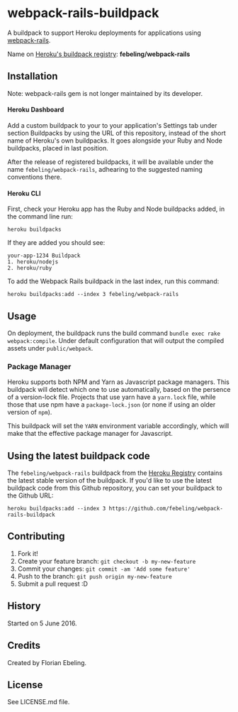 # webpack-rails-buildpack

A buildpack to support Heroku deployments for applications using [webpack-rails](https://github.com/mipearson/webpack-rails).

Name on [Heroku's buildpack registry](https://devcenter.heroku.com/articles/buildpack-registry): __febeling/webpack-rails__

## Installation

Note: webpack-rails gem is not longer maintained by its developer.

#### Heroku Dashboard

Add a custom buildpack to your to your application's Settings tab
under section Buildpacks by using the URL of this repository, instead
of the short name of Heroku's own buildpacks. It goes alongside your
Ruby and Node buildpacks, placed in last position.

After the release of registered buildpacks, it will be available under
the name `febeling/webpack-rails`, adhearing to the suggested naming
conventions there.

#### Heroku CLI

First, check your Heroku app has the Ruby and Node buildpacks added,
in the command line run:

    heroku buildpacks

If they are added you should see:

    your-app-1234 Buildpack
    1. heroku/nodejs
    2. heroku/ruby

To add the Webpack Rails buildpack in the last index, run this command:

    heroku buildpacks:add --index 3 febeling/webpack-rails

## Usage

On deployment, the buildpack runs the build command `bundle exec rake
webpack:compile`. Under default configuration that will output the
compiled assets under `public/webpack`.

### Package Manager

Heroku supports both NPM and Yarn as Javascript package managers. This
buildpack will detect which one to use automatically, based on the
persence of a version-lock file.  Projects that use yarn have a
`yarn.lock` file, while those that use npm have a `package-lock.json`
(or none if using an older version of `npm`).

This buildpack will set the `YARN` environment variable accordingly, which
will make that the effective package manager for Javascript.

## Using the latest buildpack code

The `febeling/webpack-rails` buildpack from the [Heroku
Registry](https://devcenter.heroku.com/articles/buildpack-registry)
contains the latest stable version of the buildpack. If you'd like to
use the latest buildpack code from this Github repository, you can set
your buildpack to the Github URL:

    heroku buildpacks:add --index 3 https://github.com/febeling/webpack-rails-buildpack

## Contributing

1. Fork it!
2. Create your feature branch: `git checkout -b my-new-feature`
3. Commit your changes: `git commit -am 'Add some feature'`
4. Push to the branch: `git push origin my-new-feature`
5. Submit a pull request :D

## History

Started on 5 June 2016.

## Credits

Created by Florian Ebeling.

## License

See LICENSE.md file.
